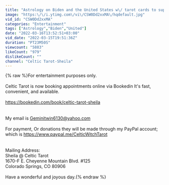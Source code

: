 ```yaml
---
title: "Astrology on Biden and the United States w\/ tarot cards to support I know it CRAZY"
image: "https:\/\/i.ytimg.com\/vi\/CSW0Dd2xxMA\/hqdefault.jpg"
vid_id: "CSW0Dd2xxMA"
categories: "Entertainment"
tags: ["Astrology","Biden","United"]
date: "2022-03-16T13:52:51+03:00"
vid_date: "2022-03-15T19:51:36Z"
duration: "PT23M50S"
viewcount: "5883"
likeCount: "979"
dislikeCount: ""
channel: "Celtic Tarot-Sheila"
---
```

{% raw %}For entertainment purposes only. <br /><br />Celtic Tarot  is now booking appointments online via Bookedin  It's fast, convenient, and available. <br /><br /><a rel="nofollow" target="blank" href="https://bookedin.com/book/celtic-tarot-sheila">https://bookedin.com/book/celtic-tarot-sheila</a><br /><br /> <br />My email is Geminitwin6130@yahoo.com<br /> <br />For payment, Or donations they will be made through my PayPal account; which is <a rel="nofollow" target="blank" href="https://www.paypal.me/CelticWitchTarot">https://www.paypal.me/CelticWitchTarot</a><br /><br /> <br /> Mailing Address: <br />Sheila @ Celtic Tarot <br />1670-F E. Cheyenne Mountain Blvd. #125 <br />Colorado Springs, CO 80906<br /><br />Have a wonderful and joyous day.{% endraw %}
